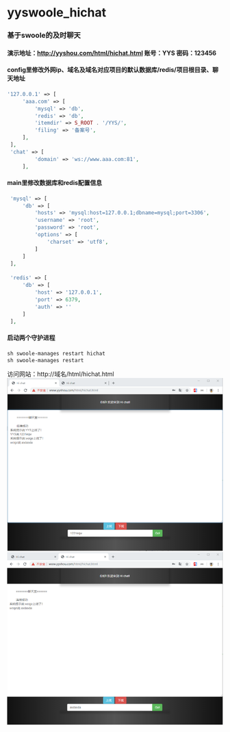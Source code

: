 # yyswoole_hichat
### 基于swoole的及时聊天

#### 演示地址：http://yyshou.com/html/hichat.html 账号：YYS 密码：123456

#### config里修改外网ip、域名及域名对应项目的默认数据库/redis/项目根目录、聊天地址
```php
'127.0.0.1' => [
     'aaa.com' => [
         'mysql' => 'db',
         'redis' => 'db',
         'itemdir' => S_ROOT . '/YYS/',
         'filing' => '备案号',
     ],
 ],
 'chat' => [
         'domain' => 'ws://www.aaa.com:81',
     ],
```

#### main里修改数据库和redis配置信息
```php
 'mysql' => [
     'db' => [
         'hosts' => 'mysql:host=127.0.0.1;dbname=mysql;port=3306',
         'username' => 'root',
         'password' => 'root',
         'options' => [
             'charset' => 'utf8',
         ]
     ]
 ],
 
 'redis' => [
     'db' => [
         'host' => '127.0.0.1',
         'port' => 6379,
         'auth' => ''
     ]
 ],

```



#### 启动两个守护进程
```shell
sh swoole-manages restart hichat
sh swoole-manages restart
```

访问网站：http://域名/html/hichat.html
![yys](https://github.com/1019227215/yyswoole_hichat/blob/master/Public/image/l1.png)  
![yys](https://github.com/1019227215/yyswoole_hichat/blob/master/Public/image/l2.png)  
